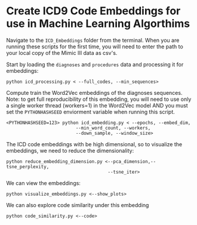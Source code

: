 # Create ICD9 Code Embeddings for use in Machine Learning Algorthims

Navigate to the `ICD_Embeddings` folder from the terminal. When you are running these scripts for the first time, you will need to enter the path to your local copy of the Mimic III data as csv's. 

Start by loading the `diagnoses` and `procedures` data and processing it for embeddings:

```
python icd_processing.py < --full_codes, --min_sequences>
```

Compute train the Word2Vec embeddings of the diagnoses sequences. Note: to get full reproducibility of this embedding, you will need to use only a single worker thread (workers=1) in the Word2Vec model AND you must set the `PYTHONHASHSEED` enviorment variable when running this script.

```
<PYTHONHASHSEED=123> python icd_embedding.py < --epochs, --embed_dim, 
                          --min_word_count, --workers, 
                          --down_sample, --window_size> 
```

The ICD code embeddings with be high dimensional, so to visualize the embeddings, we need to reduce the dimensionality:

```
python reduce_embedding_dimension.py <--pca_dimension,--tsne_perplexity,
                                      --tsne_iter>
```

We can view the embeddings:
```
python visualize_embeddings.py <--show_plots>
```

We can also explore code similarity under this embedding

```
python code_similarity.py <--code>
```
